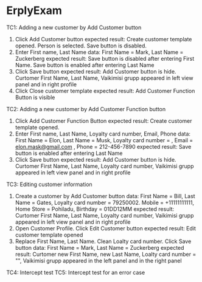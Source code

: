 # ErplyExam

TC1: Adding a new customer by Add Customer button 
1. Click Add Customer button
expected result: Create customer template opened. Person is selected. Save button is disabled.
2. Enter First name, Last Name
data: First Name = Mark, Last Name = Zuckerberg
expected result: Save button is disabled after entering First Name. Save button is enabled after entering Last Name
3. Click Save button
expected result: Add Customer button is hide. Curtomer First Name, Last Name, Vaikimisi grupp appeared in left view panel and in right profile
4. Click Close customer template
expected result: Add Customer Function Button is visible

TC2: Adding a new customer by Add Customer Function button
1. Click Add Customer Function Button
expected result: Create customer template opened.
2. Enter First name, Last Name, Loyalty card number, Email, Phone
data: First Name = Elon, Last Name = Musk, Loyalty card number = , Email = elon.mask@gmail.com , Phone = 212-456-7890
expected result: Save button is enabled after entering Last Name
3. Click Save button
expected result: Add Customer button is hide. Curtomer First Name, Last Name, Loyalty card number, Vaikimisi grupp appeared in left view panel and in right profile

TC3: Editing customer information
1. Create a customer by Add Customer button
data: First Name = Bill, Last Name = Gates, Loyalty card number = 79250002. Mobile = +11111111111, Home Store = Pohiladu, Birthday = 01DD12MM
expected result: Curtomer First Name, Last Name, Loyalty card number, Vaikimisi grupp appeared in left view panel and in right profile
2. Open Customer Profile. Click Edit Customer button
expected result: Edit customer template opened
3. Replace First Name, Last Name. Clean Loalty card number. Click Save button
data: First Name = Mark, Last Name = Zuckerberg
expected result: Curtomer new First Name, new Last Name, Loalty card number = "", Vaikimisi grupp appeared in the left panel and in the right panel

TC4: Intercept test
TC5: Intercept test for an error case